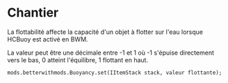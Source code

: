 # Chantier

La flottabilité affecte la capacité d'un objet à flotter sur l'eau lorsque HCBuoy est activé en BWM.

La valeur peut être une décimale entre -1 et 1 où -1 s'épuise directement vers le bas, 0 atteint l'équilibre, 1 flottant en haut.

```zenscript
mods.betterwithmods.Buoyancy.set(IItemStack stack, valeur flottante);

```